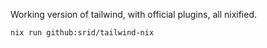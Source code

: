Working version of tailwind, with official plugins, all nixified. 

```
nix run github:srid/tailwind-nix
```
